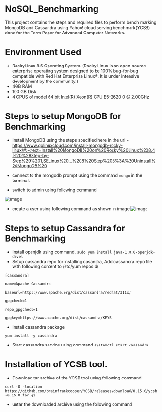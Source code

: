 # NoSQL_Benchmarking
This project contains the steps and required files to perform bench marking MongoDB and Cassandra using Yahoo! cloud serving benchmark(YCSB) done for the Term Paper for Advanced Computer Networks.

# Environment Used
- RockyLinux 8.5 Operating System. (Rocky Linux is an open-source enterprise operating system designed to be 100% bug-for-bug compatible with Red Hat Enterprise Linux®. It is under intensive development by the community.)
- 4GB RAM
- 100 GB Disk
- 4 CPUS of model 64 bit  Intel(R) Xeon(R) CPU E5-2620 0 @ 2.00GHz

# Steps to setup MongoDB for Benchmarking
- Install MongoDB using the steps specified here in the url - https://www.golinuxcloud.com/install-mongodb-rocky-linux/#:~:text=Install%20MongoDB%20on%20Rocky%20Linux%208.4%20%28Step-by-Step%29%201,SELinux%20...%208%20Step%208%3A%20Uninstall%20MongoDB%20

- connect to the mongodb prompt using the command `mongo` in the terminal.
- switch to admin using following command.


![image](https://user-images.githubusercontent.com/44334277/209716154-eea2ac67-8491-4741-b255-74df1774e9c9.png)

- create a user using following command as shown in image
![image](https://user-images.githubusercontent.com/44334277/209716297-88ef7f75-76cc-4ff8-9142-04b6a0ea3d06.png)

# Steps to setup Cassandra for Benchmarking
-  Install openjdk using command.
`sudo yum install java-1.8.0-openjdk-devel`
- Setup cassandra repo for installing casandra, Add cassandra.repo file with following content to /etc/yum.repos.d/


`[cassandra]`

`name=Apache Cassandra`

`baseurl=https://www.apache.org/dist/cassandra/redhat/311x/`

`gpgcheck=1`

`repo_gpgcheck=1`

`gpgkey=https://www.apache.org/dist/cassandra/KEYS`


- Install cassandra package

`yum install -y cassandra`

- Start cassandra service using command `systemctl start cassandra`


# Installation of YCSB tool.
-  Download tar archive of the YCSB tool using following command 

`curl -O -location https://github.com/brainfrankcooper/YCSB/releases/download/0.15.0/ycsb-0.15.0.tar.gz`

- untar the downloaded archive using the following command


